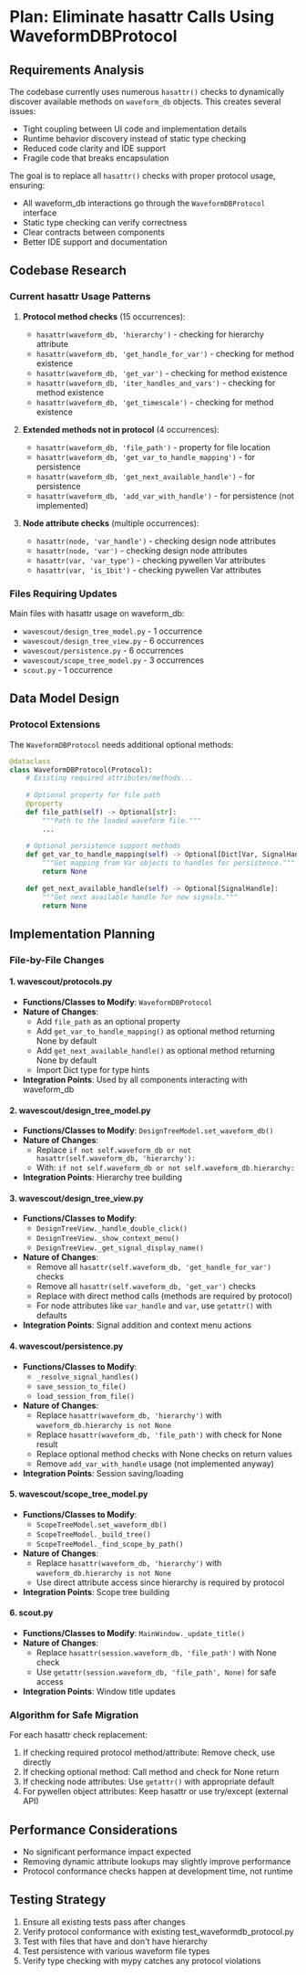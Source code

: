 # Plan: Eliminate hasattr Calls Using WaveformDBProtocol

## Requirements Analysis

The codebase currently uses numerous `hasattr()` checks to dynamically discover available methods on `waveform_db` objects. This creates several issues:
- Tight coupling between UI code and implementation details
- Runtime behavior discovery instead of static type checking
- Reduced code clarity and IDE support
- Fragile code that breaks encapsulation

The goal is to replace all `hasattr()` checks with proper protocol usage, ensuring:
- All waveform_db interactions go through the `WaveformDBProtocol` interface
- Static type checking can verify correctness
- Clear contracts between components
- Better IDE support and documentation

## Codebase Research

### Current hasattr Usage Patterns

1. **Protocol method checks** (15 occurrences):
   - `hasattr(waveform_db, 'hierarchy')` - checking for hierarchy attribute
   - `hasattr(waveform_db, 'get_handle_for_var')` - checking for method existence
   - `hasattr(waveform_db, 'get_var')` - checking for method existence
   - `hasattr(waveform_db, 'iter_handles_and_vars')` - checking for method existence
   - `hasattr(waveform_db, 'get_timescale')` - checking for method existence

2. **Extended methods not in protocol** (4 occurrences):
   - `hasattr(waveform_db, 'file_path')` - property for file location
   - `hasattr(waveform_db, 'get_var_to_handle_mapping')` - for persistence
   - `hasattr(waveform_db, 'get_next_available_handle')` - for persistence
   - `hasattr(waveform_db, 'add_var_with_handle')` - for persistence (not implemented)

3. **Node attribute checks** (multiple occurrences):
   - `hasattr(node, 'var_handle')` - checking design node attributes
   - `hasattr(node, 'var')` - checking design node attributes
   - `hasattr(var, 'var_type')` - checking pywellen Var attributes
   - `hasattr(var, 'is_1bit')` - checking pywellen Var attributes

### Files Requiring Updates

Main files with hasattr usage on waveform_db:
- `wavescout/design_tree_model.py` - 1 occurrence
- `wavescout/design_tree_view.py` - 6 occurrences  
- `wavescout/persistence.py` - 6 occurrences
- `wavescout/scope_tree_model.py` - 3 occurrences
- `scout.py` - 1 occurrence

## Data Model Design

### Protocol Extensions

The `WaveformDBProtocol` needs additional optional methods:

```python
@dataclass
class WaveformDBProtocol(Protocol):
    # Existing required attributes/methods...
    
    # Optional property for file path
    @property
    def file_path(self) -> Optional[str]:
        """Path to the loaded waveform file."""
        ...
    
    # Optional persistence support methods
    def get_var_to_handle_mapping(self) -> Optional[Dict[Var, SignalHandle]]:
        """Get mapping from Var objects to handles for persistence."""
        return None
    
    def get_next_available_handle(self) -> Optional[SignalHandle]:
        """Get next available handle for new signals."""
        return None
```

## Implementation Planning

### File-by-File Changes

#### 1. **wavescout/protocols.py**
- **Functions/Classes to Modify**: `WaveformDBProtocol`
- **Nature of Changes**: 
  - Add `file_path` as an optional property
  - Add `get_var_to_handle_mapping()` as optional method returning None by default
  - Add `get_next_available_handle()` as optional method returning None by default
  - Import Dict type for type hints
- **Integration Points**: Used by all components interacting with waveform_db

#### 2. **wavescout/design_tree_model.py**
- **Functions/Classes to Modify**: `DesignTreeModel.set_waveform_db()`
- **Nature of Changes**:
  - Replace `if not self.waveform_db or not hasattr(self.waveform_db, 'hierarchy'):` 
  - With: `if not self.waveform_db or not self.waveform_db.hierarchy:`
- **Integration Points**: Hierarchy tree building

#### 3. **wavescout/design_tree_view.py**
- **Functions/Classes to Modify**: 
  - `DesignTreeView._handle_double_click()`
  - `DesignTreeView._show_context_menu()`
  - `DesignTreeView._get_signal_display_name()`
- **Nature of Changes**:
  - Remove all `hasattr(self.waveform_db, 'get_handle_for_var')` checks
  - Remove all `hasattr(self.waveform_db, 'get_var')` checks
  - Replace with direct method calls (methods are required by protocol)
  - For node attributes like `var_handle` and `var`, use `getattr()` with defaults
- **Integration Points**: Signal addition and context menu actions

#### 4. **wavescout/persistence.py**
- **Functions/Classes to Modify**:
  - `_resolve_signal_handles()`
  - `save_session_to_file()`
  - `load_session_from_file()`
- **Nature of Changes**:
  - Replace `hasattr(waveform_db, 'hierarchy')` with `waveform_db.hierarchy is not None`
  - Replace `hasattr(waveform_db, 'file_path')` with check for None result
  - Replace optional method checks with None checks on return values
  - Remove `add_var_with_handle` usage (not implemented anyway)
- **Integration Points**: Session saving/loading

#### 5. **wavescout/scope_tree_model.py**
- **Functions/Classes to Modify**:
  - `ScopeTreeModel.set_waveform_db()`
  - `ScopeTreeModel._build_tree()`
  - `ScopeTreeModel._find_scope_by_path()`
- **Nature of Changes**:
  - Replace `hasattr(waveform_db, 'hierarchy')` with `waveform_db.hierarchy is not None`
  - Use direct attribute access since hierarchy is required by protocol
- **Integration Points**: Scope tree building

#### 6. **scout.py**
- **Functions/Classes to Modify**: `MainWindow._update_title()`
- **Nature of Changes**:
  - Replace `hasattr(session.waveform_db, 'file_path')` with None check
  - Use `getattr(session.waveform_db, 'file_path', None)` for safe access
- **Integration Points**: Window title updates

### Algorithm for Safe Migration

For each hasattr check replacement:
1. If checking required protocol method/attribute: Remove check, use directly
2. If checking optional method: Call method and check for None return
3. If checking node attributes: Use `getattr()` with appropriate default
4. For pywellen object attributes: Keep hasattr or use try/except (external API)

## Performance Considerations

- No significant performance impact expected
- Removing dynamic attribute lookups may slightly improve performance
- Protocol conformance checks happen at development time, not runtime

## Testing Strategy

1. Ensure all existing tests pass after changes
2. Verify protocol conformance with existing test_waveformdb_protocol.py
3. Test with files that have and don't have hierarchy
4. Test persistence with various waveform file types
5. Verify type checking with mypy catches any protocol violations